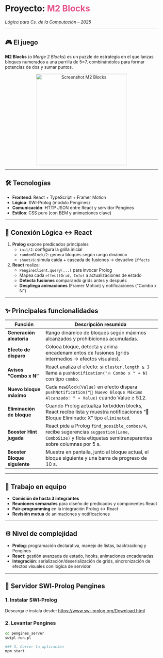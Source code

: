 # Proyecto: <span style="color:#e6538a">M2 Blocks</span>  
*Lógica para Cs. de la Computación – 2025*

---

## 🎮 El juego  
**M2 Blocks** (o *Merge 2 Blocks*) es un puzzle de estrategia en el que lanzas bloques numerados a una parrilla de 5×7, combinándolos para formar potencias de dos y sumar puntos.  

<p align="center">
  <img src="docs/images/m2blocks-game-screenshot.png" alt="Screenshot M2 Blocks" width="300"/>
</p>

---

## 🛠️ Tecnologías  
- **Frontend**: React + TypeScript + Framer Motion  
- **Lógica**: SWI‑Prolog (módulo Pengines)  
- **Comunicación**: HTTP JSON entre React y servidor Pengines  
- **Estilos**: CSS puro (con BEM y animaciones clave)  

---

## 🔗 Conexión Lógica ↔ React  
1. **Prolog** expone predicados principales  
   - `init/2`: configura la grilla inicial  
   - `randomBlock/2`: genera bloques según rango dinámico  
   - `shoot/6`: simula caída + cascada de fusiones → devuelve `Effects`  
2. **React** realiza:  
   - `PengineClient.query(...)` para invocar Prolog  
   - Mapea cada `effect(Grid, Info)` a actualizaciones de estado  
   - **Detecta fusiones** comparando grids antes y después  
   - **Despliega animaciones** (Framer Motion) y notificaciones (“Combo x N”)  

---

## ✨ Principales funcionalidades  
| Función                         | Descripción resumida                                                                                                                                                                                                                                      |
|---------------------------------|------------------------------------------------------------------------------------------------------------------------------------------------------------------------------------------------------------------------------------------------------------|
| **Generación aleatoria**        | Rango dinámico de bloques según máximos alcanzados y prohibiciones acumuladas.                                                                                                                                                                           |
| **Efecto de disparo**           | Coloca bloque, detecta y anima encadenamientos de fusiones (grids intermedios → efectos visuales).                                                                                                                                                       |
| **Avisos “Combo x N”**          | React analiza el efecto: si `cluster.length ≥ 3` llama a `pushNotification("🔥 Combo x " + N)` con tipo `combo`.                                                                                                                                          |
| **Nuevo bloque máximo**         | Cada `newBlock(Value)` en efecto dispara `pushNotification("🎉 Nuevo Bloque Máximo Alcanzado: " + Value)` cuando Value ≥ 512.                                                                                                                              |
| **Eliminación de bloque**       | Cuando Prolog actualiza forbidden blocks, React recibe lista y muestra notificaciones “🚫 Bloque Eliminado: X” tipo `eliminated`.                                                                                                                          |
| **Booster Hint jugada**         | React pide a Prolog `find_possible_combos/4`, recibe sugerencias `suggestion(Lane, ComboSize)` y flota etiquetas semitransparentes sobre columnas por 5 s.                                                                                                 |
| **Booster Bloque siguiente**    | Muestra en pantalla, junto al bloque actual, el bloque siguiente y una barra de progreso de 10 s.                                                                                                                                                         |

---

## 🤝 Trabajo en equipo  
- **Comisión de hasta 3 integrantes**  
- **Reuniones semanales** para diseño de predicados y componentes React  
- **Pair‑programming** en la integración Prolog ↔ React  
- **Revisión mutua** de animaciones y notificaciones  

---

## ⚙️ Nivel de complejidad  
- **Prolog**: programación declarativa, manejo de listas, backtracking y Pengines  
- **React**: gestión avanzada de estado, hooks, animaciones encadenadas  
- **Integración**: serialización/deserialización de grids, sincronización de efectos visuales con lógica de servidor  

---

## 🚀 Servidor SWI‑Prolog Pengines  

### 1. Instalar SWI‑Prolog  
Descarga e instala desde: https://www.swi-prolog.org/Download.html  

### 2. Levantar Pengines  
```bash
cd pengines_server
swipl run.pl

### 3. Correr la aplicación
npm start

